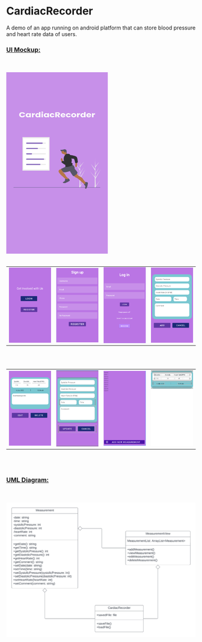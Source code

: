 # CardiacRecorder
A demo of an app running on android platform that can store blood pressure and heart rate data of users.

### <ins> **UI Mockup:** </ins>
<br>
<br>

<img src = "https://github.com/tazrin41/image/blob/main/Screenshot%20(26).png" alt = "Splash Screen" title = "Splash Screen" width = "270" >
<br>
<br>
<table>
 <tr>
   <td><img src = "https://github.com/tazrin41/image/blob/main/Entry.png" alt = "Main Activity" title = "Main Activity" width = "270" ></td>
   <td><img src = "https://github.com/tazrin41/image/blob/main/Register.png" alt = "Register" title = "Register" width = "270" ></td>
   <td><img src = "https://github.com/tazrin41/image/blob/main/login.png" alt = "Login" title = "Login" width = "270" ></td>
   <td><img src = "https://github.com/tazrin41/image/blob/main/Add%20measurement.png" alt = "Add New Measurement" title = "Add New Measurement" width = "270" ></td>
 </tr>
</table>  
<br>
<br>
<table>
 <tr>
   <td><img src = "https://github.com/tazrin41/image/blob/main/Measurement%20detail.png" alt = "Details of a Measurement" title = "Details of a Measurement" width = "270" ></td>
   <td><img src = "https://github.com/tazrin41/image/blob/main/Edit%20measurement.png" alt = "Update a Measurement" title = "Update a Measurement" width = "270" ></td>
   <td><img src = "https://github.com/tazrin41/image/blob/main/Home.png" alt = "Add a Measurement" title = "Add a Measurement" width = "270" ></td>
   <td><img src = "https://github.com/tazrin41/image/blob/main/Item.png" alt = "Item view" title = "Item view" width = "270" ></td>
 </tr>
</table>
<br><br>

### <ins> **UML Diagram:** </ins>
<br>
<br>

<img src = "https://github.com/tazrin41/image/blob/main/UML_Diagram.png" alt = "Splash Screen" title = "Splash Screen" width = "1000" >
